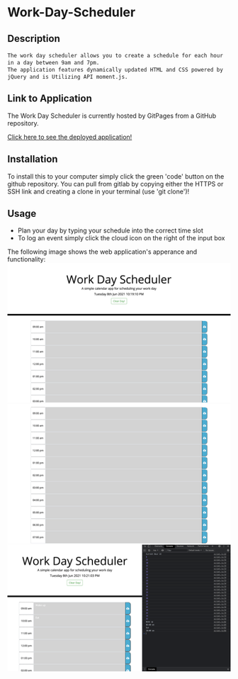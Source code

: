 # Work-Day-Scheduler

## Description 
    The work day scheduler allows you to create a schedule for each hour in a day between 9am and 7pm. 
    The application features dynamically updated HTML and CSS powered by jQuery and is Utilizing API moment.js.

## Link to Application
The Work Day Scheduler is currently hosted by GitPages from a GitHub repository.

[Click here to see the deployed application!](https://gavinreid0.github.io/Work-Day-Scheduler/)

## Installation
To install this to your computer simply click the green 'code' button on the github repository. You can pull from gitlab by copying either the HTTPS or SSH link and creating a clone in your terminal (use 'git clone')!

## Usage
* Plan your day by typing your schedule into the correct time slot
* To log an event simply click the cloud icon on the right of the input box

The following image shows the web application's apperance and functionality:
![](./Assets/DaySchedulerSS.png)
![](./Assets/DaySchedulerSS2.png)
![](./Assets/DaySchedulerSS3.png)

